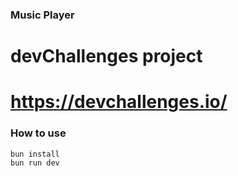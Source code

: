 ### Music Player
# devChallenges project
# https://devchallenges.io/

### How to use

```bash
bun install
bun run dev
```